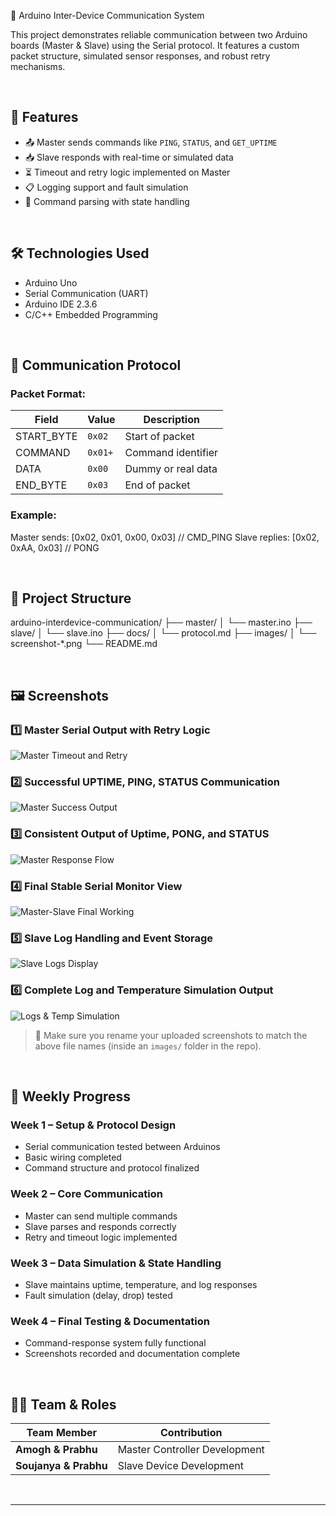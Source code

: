  🔗 Arduino Inter-Device Communication System

This project demonstrates reliable communication between two Arduino boards (Master & Slave) using the Serial protocol. It features a custom packet structure, simulated sensor responses, and robust retry mechanisms.

<br>

## 🚀 Features

- 📤 Master sends commands like `PING`, `STATUS`, and `GET_UPTIME`
- 📥 Slave responds with real-time or simulated data
- ⏳ Timeout and retry logic implemented on Master
- 📋 Logging support and fault simulation
- 🧪 Command parsing with state handling

<br>

## 🛠️ Technologies Used

- Arduino Uno
- Serial Communication (UART)
- Arduino IDE 2.3.6
- C/C++ Embedded Programming

<br>

## 🧩 Communication Protocol

### Packet Format:

| Field        | Value   | Description              |
|--------------|---------|--------------------------|
| START_BYTE   | `0x02`  | Start of packet          |
| COMMAND      | `0x01+` | Command identifier       |
| DATA         | `0x00`  | Dummy or real data       |
| END_BYTE     | `0x03`  | End of packet            |

### Example:
Master sends: [0x02, 0x01, 0x00, 0x03] // CMD_PING
Slave replies: [0x02, 0xAA, 0x03] // PONG

<br>

## 📂 Project Structure

arduino-interdevice-communication/
├── master/
│ └── master.ino
├── slave/
│ └── slave.ino
├── docs/
│ └── protocol.md
├── images/
│ └── screenshot-*.png
└── README.md

<br>

## 🖼️ Screenshots

### 1️⃣ Master Serial Output with Retry Logic  
![Master Timeout and Retry](images/screenshot-1.png)

### 2️⃣ Successful UPTIME, PING, STATUS Communication  
![Master Success Output](images/screenshot-2.png)

### 3️⃣ Consistent Output of Uptime, PONG, and STATUS  
![Master Response Flow](images/screenshot-3.png)

### 4️⃣ Final Stable Serial Monitor View  
![Master-Slave Final Working](images/screenshot-4.png)

### 5️⃣ Slave Log Handling and Event Storage  
![Slave Logs Display](images/screenshot-5.png)

### 6️⃣ Complete Log and Temperature Simulation Output  
![Logs & Temp Simulation](images/screenshot-6.png)

> 📌 Make sure you rename your uploaded screenshots to match the above file names (inside an `images/` folder in the repo).

<br>

## 📌 Weekly Progress

### Week 1 – Setup & Protocol Design
- Serial communication tested between Arduinos
- Basic wiring completed
- Command structure and protocol finalized

### Week 2 – Core Communication
- Master can send multiple commands
- Slave parses and responds correctly
- Retry and timeout logic implemented

### Week 3 – Data Simulation & State Handling
- Slave maintains uptime, temperature, and log responses
- Fault simulation (delay, drop) tested

### Week 4 – Final Testing & Documentation
- Command-response system fully functional
- Screenshots recorded and documentation complete

<br>

## 👨‍💻 Team & Roles

| Team Member       | Contribution                     |
|-------------------|----------------------------------|
| **Amogh & Prabhu**   | Master Controller Development     |
| **Soujanya & Prabhu**| Slave Device Development         |

<br>



---
